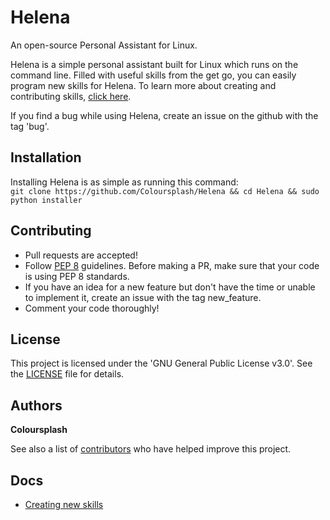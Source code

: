 # Helena

An open-source Personal Assistant for Linux.

Helena is a simple personal assistant built for Linux which runs on the command line. Filled with useful skills from the get go, you can easily program new skills for Helena. To learn more about creating and contributing skills, [click here](https://github.com/Coloursplash/Helena/blob/main/docs/creating-skills.md).

If you find a bug while using Helena, create an issue on the github with the tag 'bug'.

## Installation

Installing Helena is as simple as running this command: \
`git clone https://github.com/Coloursplash/Helena && cd Helena && sudo python installer`

## Contributing

* Pull requests are accepted!
* Follow [PEP 8](https://www.python.org/dev/peps/pep-0008/) guidelines. Before making a PR, make sure that your code is using PEP 8 standards.
* If you have an idea for a new feature but don't have the time or unable to implement it, create an issue with the tag new_feature.
* Comment your code thoroughly!

## License

This project is licensed under the 'GNU General Public License v3.0'. See the [LICENSE](LICENSE) file for details.

## Authors

**Coloursplash**

See also a list of [contributors](https://github.com/Coloursplash/Helena/graphs/contributors) who have helped improve this project.

## Docs

* [Creating new skills](https://github.com/Coloursplash/Helena/blob/main/docs/creating-skills.md)
